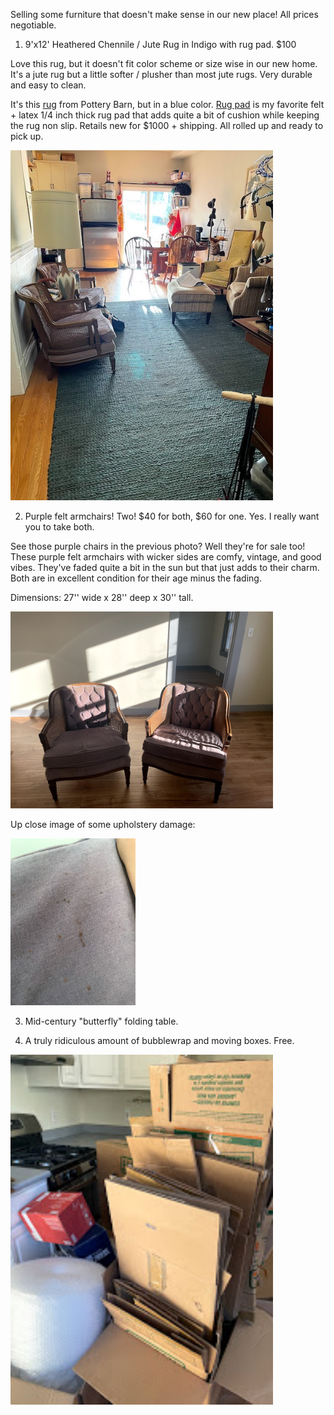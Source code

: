 Selling some furniture that doesn't make sense in our new place! All prices negotiable.

1. 9'x12' Heathered Chennile / Jute Rug in Indigo with rug pad. $100

Love this rug, but it doesn't fit color scheme or size wise in our new home. It's a jute rug but a little softer / plusher than most jute rugs. Very durable and easy to clean.

It's this [rug](https://www.potterybarn.com/products/heathered-chenille-jute-rug-natural/) from Pottery Barn, but in a blue color. [Rug pad](https://www.amazon.com/gp/product/B007T58QPA/ref=ppx_yo_dt_b_search_asin_title?ie=UTF8&psc=1) is my favorite felt + latex 1/4 inch thick rug pad that adds quite a bit of cushion while keeping the rug non slip. Retails new for $1000 + shipping. All rolled up and ready to pick up.

<img src="https://github.com/mookerzhou/house-stuff/blob/main/IMG_7711.jpeg" width="420">

2. Purple felt armchairs! Two! $40 for both, $60 for one. Yes. I really want you to take both.

See those purple chairs in the previous photo? Well they're for sale too! These purple felt armchairs with wicker sides are comfy, vintage, and good vibes. They've faded quite a bit in the sun but that just adds to their charm. Both are in excellent condition for their age minus the fading. 

Dimensions: 27'' wide x 28'' deep x 30'' tall.

<img src="https://github.com/mookerzhou/house-stuff/blob/main/IMG_8221.jpeg" width="420">

Up close image of some upholstery damage:

<img src="https://github.com/mookerzhou/house-stuff/blob/main/IMG_8223.jpeg" width="200">

3. Mid-century "butterfly" folding table. 

4. A truly ridiculous amount of bubblewrap and moving boxes. Free.

<img src="https://github.com/mookerzhou/house-stuff/blob/main/IMG_8219.jpeg" width="420">
